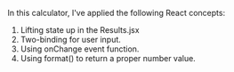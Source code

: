 In this calculator, I've applied the following React concepts:
1. Lifting state up in the Results.jsx
2. Two-binding for user input.
3. Using onChange event function.
4. Using format() to return a proper number value.
